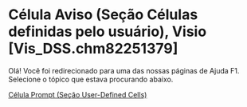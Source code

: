 
# Célula Aviso (Seção Células definidas pelo usuário), Visio [Vis_DSS.chm82251379]

Olá! Você foi redirecionado para uma das nossas páginas de Ajuda F1. Selecione o tópico que estava procurando abaixo.

[Célula Prompt (Seção User-Defined Cells)](http://msdn.microsoft.com/library/d0f91e7d-2373-cfef-e105-fb17e77c7f2d%28Office.15%29.aspx)
